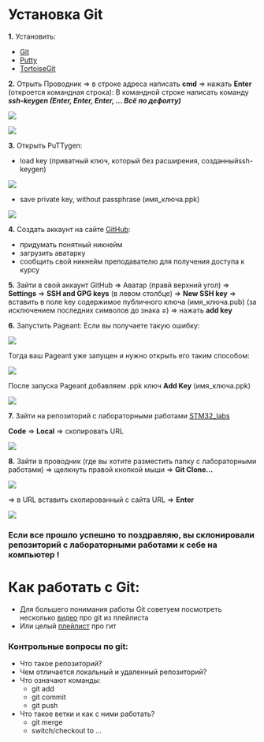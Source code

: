 # Установка Git
**1.** Установить:
 - [Git](https://git-scm.com) 
 - [Putty](https://putty.org.ru) 
 - [TortoiseGit](https://tortoisegit.org) 
 
**2.** Отрыть Проводник ⇒ в строке адреса написать **cmd** ⇒ нажать **Enter** (откроется командная строка): 
    В командной строке написать команду ***ssh-keygen (Enter, Enter, Enter, ... Всё по дефолту)***

![](./image//cmd.png)

![](./image//keygen.png)

**3.** Открыть PuTTygen:
- load key (приватный ключ, который без расширения, созданныйssh-keygen) 

![](./image//load.png)

- save private key, without passphrase (имя_ключа.ppk) 

![](./image//save.png)

**4.** Создать аккаунт на сайте [GitHub](https://github.com/):
- придумать понятный никнейм
- загрузить аватарку
- сообщить свой никнейм преподавателю для получения доступа к курсу 

 
**5.** Зайти в свой аккаунт GitHub ⇒
Аватар (правй верхний угол) ⇒ **Settings** ⇒ **SSH and GPG keys** (в левом столбце) ⇒ **New SSH key** ⇒ вставить в поле key содержимое публичного ключа (имя_ключа.pub) 
(за исключением последних символов до знака **=**) ⇒ нажать **add key** 

**6.** Запустить Pageant:
Если вы получаете такую ошибку:

![](./image//pagenterror.png)

Тогда ваш Pageant уже запущен и нужно открыть его таким способом:

![](./image//pagent_run.png)

После запуска Pageant добавляем .ppk ключ **Add Key** (имя_ключа.ppk) 

![](./image/add_key.png)
 
**7.** Зайти на репозиторий с лабораторными работами [STM32_labs](https://github.com/Rocket-B/STM32_labs)

**Code** ⇒ **Local** ⇒ скопировать URL 

![](./image/code.png)

**8.** Зайти в проводник (где вы хотите разместить папку с лабораторными работами)
⇒ щелкнуть правой кнопкой мыши ⇒ **Git Clone...**

![](./image/clone.png)

⇒ в URL вставить скопированный с сайта URL ⇒ **Enter** 

![](./image/url.png)


### Если все прошло успешно то поздравляю, вы склонировали репозиторий с лабораторными работами к себе на компьютер !

# Как работать с Git:
- Для большего понимания работы Git советуем посмотреть несколько [видео](https://youtu.be/dK6wgAixwhE?si=vhiid7AkZty6qdii) про git из плейлиста
- Или целый [плейлист]((https://www.youtube.com/playlist?list=PLDyvV36pndZFHXjXuwA_NywNrVQO0aQqb)) про гит 

### Контрольные вопросы по git:
- Что такое репозиторий?
- Чем отличается локальный и удаленный репозиторий?
- Что означают команды:
    - git add
    - git commit
    - git push
- Что такое ветки и как с ними работать?
    - git merge
    - switch/checkout to ...
